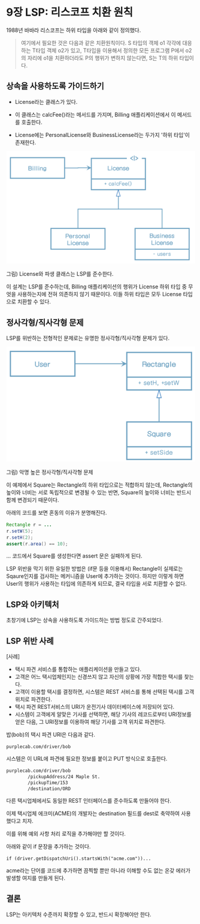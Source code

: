 # 9장 LSP: 리스코프 치환 원칙

1988년 바바라 리스코프는 하위 타입을 아래와 같이 정의했다.

> 여기에서 필요한 것은 다음과 같은 치환원칙이다. S 타입의 객체 o1 각각에 대응하는 T타입 객체 o2가 있고, T타입을 이용해서 정의한 모든 프로그램 P에서 o2의 자리에 o1을 치환하더라도 P의 행위가 변하지 않는다면, S는 T의 하위 타입이다.



## 상속을 사용하도록 가이드하기

* License라는 클래스가 있다.

* 이 클래스는 calcFee()라는 메서드를 가지며, Billing 애플리케이션에서 이 메서드를 호출한다.

* License에는 PersonalLicense와 BusinessLicense라는 두가지 '하위 타입'이 존재한다.



<img src="images/image-20221012201337610.png" alt="image-20221012201337610" style="zoom:50%;" />

그림) License와 파생 클래스는 LSP를 준수한다.

이 설계는 LSP를 준수하는데, Billing 애플리케이션의 행위가 License 하위 타입 중 무엇을 사용하는지에 전혀 의존하지 않기 때문이다. 이들 하위 타입은 모두 License 타입으로 치환할 수 있다.



## 정사각형/직사각형 문제

LSP를 위반하는 전형적인 문제로는 유명한 정사각형/직사각형 문제가 있다.



<img src="images/image-20221012201447960.png" alt="image-20221012201447960" style="zoom:50%;" />

그림) 악명 높은 정사각형/직사각형 문제

이 예제에서 Square는 Rectangle의 하위 타입으로는 적합하지 않는데, Rectangle의 높이와 너비는 서로 독립적으로 변경될 수 있는 반면, Square의 높이와 너비는 반드시 함께 변경되기 때문이다. 

아래의 코드를 보면 혼동의 이유가 분명해진다.

```java
Rectangle r = ...
r.setW(5);
r.setH(2);
assert(r.area() == 10);
```

... 코드에서 Square를 생성한다면 assert 문은 실패하게 된다.

LSP 위반을 막기 위한 유일한 방법은 (if문 등을 이용해서) Rectangle이 실제로는 Sqaure인지를 검사하는 메커니즘을 User에 추가하는 것이다.
하지만 이렇게 하면 User의 행위가 사용하는 타입에 의존하게 되므로, 결국 타입을 서로 치환할 수 없다.



## LSP와 아키텍처

초창기에 LSP는 상속을 사용하도록 가이드하는 방법 정도로 간주되었다.



## LSP 위반 사례

[사례]

* 택시 파견 서비스를 통합하는 애플리케이션을 만들고 있다.
* 고객은 어느 택시업체인지는 신경쓰지 않고 자신의 상황에 가장 적합한 택시를 찾는다.
* 고객이 이용할 택시를 결정하면, 시스템은 REST 서비스를 통해 선택된 택시를 고객 위치로 파견한다.
* 택시 파견 REST서비스의 URI가 운전기사 데이터베이스에 저장되어 있다.
* 시스템이 고객에게 알맞은 기사를 선택하면, 해당 기사의 레코드로부터 URI정보를 얻은 다음, 그 URI정보를 이용하여 해당 기사를 고객 위치로 파견한다.



밥(bob)의 택시 파견 URI은 다음과 같다.

```
purplecab.com/driver/bob
```

시스템은 이 URL에 파견에 필요한 정보를 붙이고 PUT 방식으로 호출한다.

```
purplecab.com/driver/bob
		/pickupAddress/24 Maple St.
		/pickupTime/153
		/destination/ORD
```

다른 택시업체에서도 동일한 REST 인터페이스를 준수하도록 만들어야 한다.

이제 택시업체 에크미(ACME)의 개발자는 destination 필드를 dest로 축약하여 사용했다고 치자. 

이를 위해 예외 사항 처리 로직을 추가해야만 할 것이다.

아래와 같이 if 문장을 추가하는 것이다.

```
if (driver.getDispatchUri().startsWith("acme.com"))...
```

acme라는 단어를 코드에 추가하면 끔찍할 뿐만 아니라 이해할 수도 없는 온갖 에러가 발생할 여지를 만들게 된다.



## 결론

LSP는 아키텍처 수준까지 확장할 수 있고, 반드시 확장해야만 한다. 






